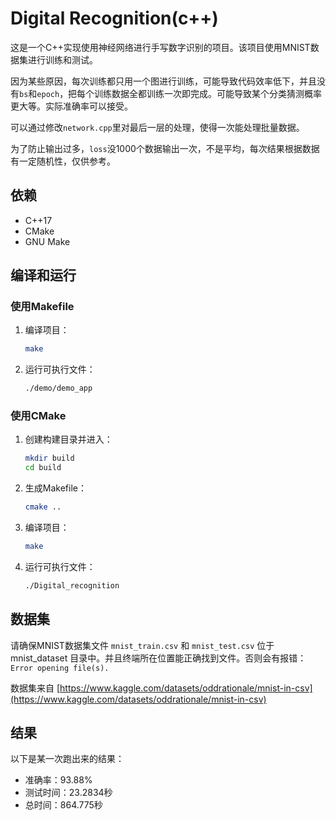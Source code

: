 # Digital Recognition(c++)

这是一个C++实现使用神经网络进行手写数字识别的项目。该项目使用MNIST数据集进行训练和测试。

因为某些原因，每次训练都只用一个图进行训练，可能导致代码效率低下，并且没有`bs`和`epoch`，把每个训练数据全都训练一次即完成。可能导致某个分类猜测概率更大等。实际准确率可以接受。

可以通过修改`network.cpp`里对最后一层的处理，使得一次能处理批量数据。

为了防止输出过多，`loss`没1000个数据输出一次，不是平均，每次结果根据数据有一定随机性，仅供参考。


## 依赖

- C++17
- CMake
- GNU Make

## 编译和运行

### 使用Makefile

1. 编译项目：

    ```sh
    make
    ```

2. 运行可执行文件：

    ```sh
    ./demo/demo_app
    ```

### 使用CMake

1. 创建构建目录并进入：

    ```sh
    mkdir build
    cd build
    ```

2. 生成Makefile：

    ```sh
    cmake ..
    ```

3. 编译项目：

    ```sh
    make
    ```

4. 运行可执行文件：

    ```sh
    ./Digital_recognition
    ```

## 数据集

请确保MNIST数据集文件 `mnist_train.csv` 和 `mnist_test.csv` 位于 mnist_dataset 目录中。并且终端所在位置能正确找到文件。否则会有报错：`Error opening file(s).`

数据集来自 [https://www.kaggle.com/datasets/oddrationale/mnist-in-csv](https://www.kaggle.com/datasets/oddrationale/mnist-in-csv)

## 结果

以下是某一次跑出来的结果：

- 准确率：93.88%
- 测试时间：23.2834秒
- 总时间：864.775秒
